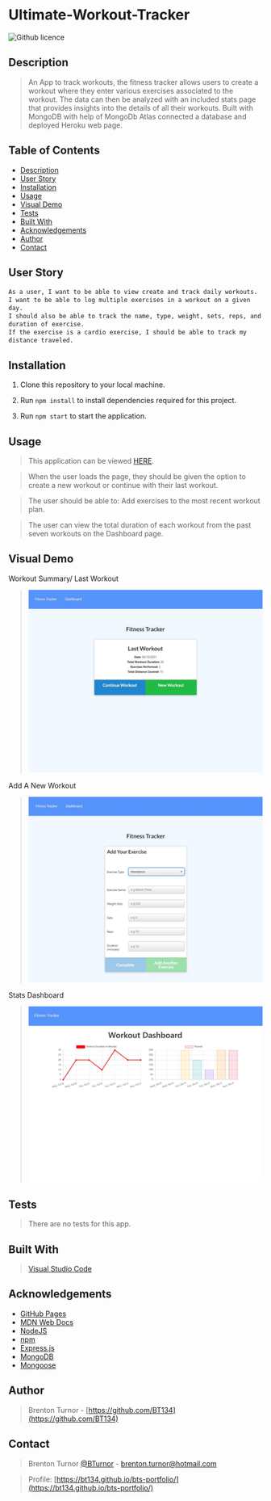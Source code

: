 # Ultimate-Workout-Tracker

![Github licence](http://img.shields.io/badge/license-MIT-blue.svg)
## Description

> An App to track workouts, the fitness tracker allows users to create a workout where they enter various exercises associated to the workout. The data can then be analyzed with an included stats page that provides insights into the details of all their workouts. Built with MongoDB with help of MongoDb Atlas connected a database and deployed Heroku web page.

 ## Table of Contents 
  - [Description](#description)
  - [User Story](#user-story)
  - [Installation](#installation)
  - [Usage](#usage)
  - [Visual Demo](#visual-demo)
  - [Tests](#tests)
  - [Built With](#built-with)
  - [Acknowledgements](#acknowledgements)
  - [Author](#author)
  - [Contact](#contact)

## User Story
```
As a user, I want to be able to view create and track daily workouts. 
I want to be able to log multiple exercises in a workout on a given day. 
I should also be able to track the name, type, weight, sets, reps, and duration of exercise. 
If the exercise is a cardio exercise, I should be able to track my distance traveled.
```

## Installation

1. Clone this repository to your local machine.

2. Run `npm install` to install dependencies required for this project.

3. Run `npm start` to start the application. 

## Usage

> This application can be viewed [HERE](https://secret-wildwood-03803.herokuapp.com/).

>When the user loads the page, they should be given the option to create a new workout or continue with their last workout.

>The user should be able to: Add exercises to the most recent workout plan.

>The user can view the total duration of each workout from the past seven workouts on the Dashboard page.

## Visual Demo

Workout Summary/ Last Workout
><img src="assets\images\screenshot.JPG" alt= "Screenshot of landing page">

Add A New Workout
><img src="assets\images\newworkout.JPG" alt= "Screenshot of adding a new workout">

Stats Dashboard
><img src="assets\images\statsdashboard.JPG" alt= "Screenshot of Stats Dashboard">

## Tests

> There are no tests for this app.

## Built With

> [Visual Studio Code](https://code.visualstudio.com/)

## Acknowledgements

* [GitHub Pages](https://pages.github.com)
* [MDN Web Docs](https://developer.mozilla.org/en-US/)
* [NodeJS](https://nodejs.org/en/)
* [npm](https://www.npmjs.com/)
* [Express.js](https://expressjs.com/)
* [MongoDB](https://www.mongodb.com/)
* [Mongoose](https://mongoosejs.com/docs/)

## Author

> Brenton Turnor - [https://github.com/BT134](https://github.com/BT134)

## Contact 

> Brenton Turnor [@BTurnor](https://twitter.com/BTurnor) - brenton.turnor@hotmail.com

> Profile: [https://bt134.github.io/bts-portfolio/](https://bt134.github.io/bts-portfolio/)

